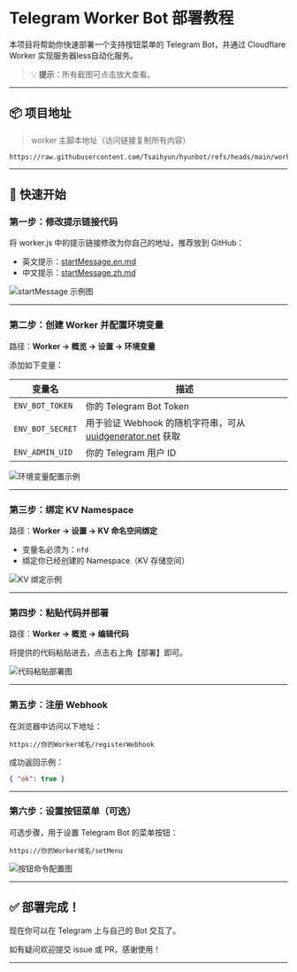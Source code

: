 # Telegram Worker Bot 部署教程

本项目将帮助你快速部署一个支持按钮菜单的 Telegram Bot，并通过 Cloudflare Worker 实现服务器less自动化服务。

> 💡 **提示**：所有截图可点击放大查看。

---

## 📦 项目地址

> worker 主脚本地址（访问链接复制所有内容）

```
https://raw.githubusercontent.com/Tsaihyun/hyunbot/refs/heads/main/worker.js
```

---

## 🚀 快速开始

### 第一步：修改提示链接代码

将 worker.js 中的提示链接修改为你自己的地址，推荐放到 GitHub：

- 英文提示：[startMessage.en.md](https://raw.githubusercontent.com/Tsaihyun/hyunbot/refs/heads/main/data/startMessage.en.md)
- 中文提示：[startMessage.zh.md](https://raw.githubusercontent.com/Tsaihyun/hyunbot/refs/heads/main/data/startMessage.zh.md)

![startMessage 示例图](https://t.nsa.cc/d/BQACAgEAAxkDAAJAAAFoiy0ruk6rG-OjY96jvKzLsRodxgAC2gYAAjUrWUTPEwABbn5hMDw2BA)

---

### 第二步：创建 Worker 并配置环境变量

路径：**Worker → 概览 → 设置 → 环境变量**

添加如下变量：

| 变量名            | 描述                                |
|------------------|-------------------------------------|
| `ENV_BOT_TOKEN`  | 你的 Telegram Bot Token              |
| `ENV_BOT_SECRET` | 用于验证 Webhook 的随机字符串，可从 [uuidgenerator.net](https://www.uuidgenerator.net/) 获取 |
| `ENV_ADMIN_UID`  | 你的 Telegram 用户 ID                |

![环境变量配置示例](https://t.nsa.cc/d/BQACAgEAAxkDAAJAAmiLLekhbJlYfcrqolAY0yHsBvGbAALbBgACNStZRApY8mHtTQ-NNgQ)

---

### 第三步：绑定 KV Namespace

路径：**Worker → 设置 → KV 命名空间绑定**

- 变量名必须为：`nfd`  
- 绑定你已经创建的 Namespace（KV 存储空间）

![KV 绑定示例](https://t.nsa.cc/d/BQACAgEAAxkDAAJAA2iLLjOpM6QfITbW1coyiwlQ3PlRAALcBgACNStZRCFw3-c1c0vkNgQ)

---

### 第四步：粘贴代码并部署

路径：**Worker → 概览 → 编辑代码**

将提供的代码粘贴进去，点击右上角【部署】即可。

![代码粘贴部署图](https://t.nsa.cc/d/BQACAgEAAxkDAAJABGiLLoaev5YspJwkuwY-_LsINSdrAALdBgACNStZRH6RnhU2AnE0NgQ)

---

### 第五步：注册 Webhook

在浏览器中访问以下地址：

```
https://你的Worker域名/registerWebhook
```

成功返回示例：

```json
{ "ok": true }
```

---

### 第六步：设置按钮菜单（可选）

可选步骤，用于设置 Telegram Bot 的菜单按钮：

```
https://你的Worker域名/setMenu
```

![按钮命令配置图](https://t.nsa.cc/d/BQACAgEAAxkDAAJABWiLMBazAi28atolLJv6BBQsz74CAALeBgACNStZRCoKt8BJ9jNTNgQ)

---

## ✅ 部署完成！

现在你可以在 Telegram 上与自己的 Bot 交互了。

如有疑问欢迎提交 issue 或 PR，感谢使用！

---

